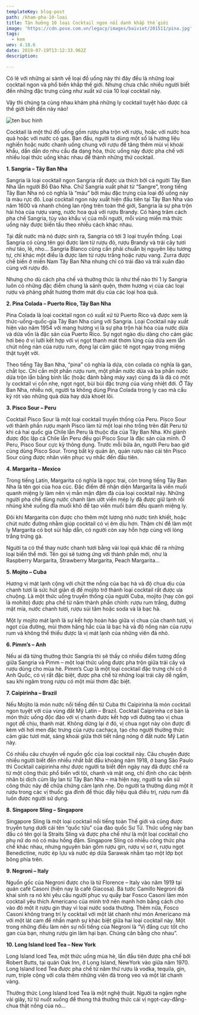 ```yaml
---
templateKey: blog-post
path: /kham-pha-10-loai
title: Tận hưởng 10 loại Cocktail ngon nổi danh khắp thế giới
image: 'https://cdn.pose.com.vn/legacy/images/baiviet/201511/pina.jpg' 
tags:
  - kem
uev: 4.18.6
date: 2019-07-19T13:12:33.962Z
description:

---
```



Có lẽ với những ai sành về loại đồ uống này thì đây đều là những loại cocktail ngon và phổ biến khắp thế giới. Nhưng chưa chắc nhiều người biết đến những đặc trưng cũng như xuất xứ của 10 loại cocktail này. 

Vậy thì chúng ta cùng nhau khám phá những ly cocktail tuyệt hảo được cả thế giới biết đến này nào!

![ten buc hinh](https://wiki-travel.com.vn/Uploads/picture/Thaophuongnguyen-163208033213-cocktail-1.jpg "ten buc hinh")

Cocktail là một thứ đồ uống gồm rượu pha trộn với rượu, hoặc với nước hoa quả hoặc với nước có gas. Ban đầu, người ta dùng một số lá hương liệu nghiền hoặc nước chanh uống chung với rượu để tăng thêm mùi vị khoái khẩu, dần dần do nhu cầu đa dạng hóa, thức uống này được pha chế với nhiều loại thức uống khác nhau để thành những thứ cocktail.

**1. Sangria – Tây Ban Nha**

Sangria là loại cocktail ngon Sangria rất được ưa thích bởi cả người Tây Ban Nha lẫn người Bồ Đào Nha. Chữ Sangria xuất phát từ “Sangre”, trong tiếng Tây Ban Nha nó có nghĩa là “máu” bởi màu đặc trưng của loại đồ uống này là màu rực đỏ. Loại cocktail ngon này xuất hiện đầu tiên tại Tây Ban Nha vào năm 1600 và nhanh chóng lan rộng trên toàn thế giới, Sangria là sự pha trộn hài hòa của rượu vang, nước hoa quả với rượu Brandy. Có hàng trăm cách pha chế Sangria, tùy vào khẩu vị của mỗi người, mỗi vùng miền mà thức uống này được biến tấu theo nhiều cách khác nhau.

Tại đất nước mà nó được sinh ra, Sangria có tới 3 loại truyền thống. Loại Sangria có cùng tên gọi được làm từ rượu đỏ, rượu Brandy và trái cây tươi như táo, lê, nho… Sangria Blanco cũng cần phải chuẩn bị nguyên liệu tương tự, chỉ khác một điều là được làm từ rượu trắng hoặc rượu vang. Zurra được chế biến ở miền Nam Tây Ban Nha nhưng chỉ có trái đào và trái xuân đào cùng với rượu đỏ.

Nhưng cho dù cách pha chế và thưởng thức là như thế nào thì 1 ly Sangria luôn có những đặc điểm chung là sánh quện, thơm hương vị của các loại rượu và phảng phất hương thơm mát dịu của các loại hoa quả.

**2. Pina Colada – Puerto Rico, Tây Ban Nha**

Pina Colada là loại cocktail ngon có xuất xứ từ Puerto Rico và được xem là thức-uống-quốc-gia Tây Ban Nha cùng với Sangria. Loại Cocktail này xuất hiện vào năm 1954 với mang hương vị là sự pha trộn hài hòa của nước dừa và dứa vốn là đặc sản của Puerto Rico. Sự ngọt ngào dịu dàng cho cảm giác hơi béo ở vị lưỡi kết hợp với vị ngọt thanh mát thơm lừng của dứa xem lẫn chút nồng nàn của rượu rum, đọng lại cảm giác tê ngọt ngay trong miệng thật tuyệt vời.


Theo tiếng Tây Ban Nha, “pina” có nghĩa là dứa, còn colada có nghĩa là gạn, chắt lọc. Chỉ cần một phần rượu rum, một phần nước dừa và ba phần nước dứa trộn lẫn bằng bình lắc (hoặc đánh bằng máy xay) cùng đá là đã có một ly cocktail vị cồn nhẹ, ngọt ngọt, bùi bùi đặc trưng của vùng nhiệt đới. Ở Tây Ban Nha, nhiều nơi, người ta không dùng Pina Colada trong ly cao mà cầu kỳ rót vào những quả dừa hay dứa khoét lõi.

**3. Pisco Sour – Peru**

Cocktail Pisco Sour là một loại cocktail truyền thống của Peru. Pisco Sour với thành phần rượu mạnh Pisco làm từ một loại nho trồng trên đất Peru từ khi cả hai quốc gia Chile lẫn Peru là thuộc địa của Tây Ban Nha. Khi giành được độc lập cả Chile lẫn Peru đều gọi Pisco Sour là đặc sản của mình. Ở Peru, Pisco Sour cực kỳ thông dụng. Trước mỗi bữa ăn, người Peru bao giờ cũng dùng Pisco Sour. Trong bất kỳ quán ăn, quán rượu nào cái tên Pisco Sour cũng được nhân viên phục vụ nhắc đến đầu tiên.

**4. Margarita – Mexico**

Trong tiếng Latin, Margarita có nghĩa là ngọc trai, còn trong tiếng Tây Ban Nha là tên gọi của hoa cúc. Đặc điểm để nhận diện Margarita là viền muối quanh miệng ly làm nên vị mằn mặn đậm đà của loại cocktail này. Những người pha chế dùng nước chanh làm ướt viền mép ly đã được giữ lạnh rồi nhúng khẽ xuống đĩa muối khô để tạo viền muối bám đều quanh miệng ly.

Đôi khi Margarita còn được cho thêm một lượng nhỏ nước tinh khiết, hoặc chút nước đường nhằm giúp cocktail có vị êm dịu hơn. Thậm chí để làm một ly Margarita có bọt sủi hấp dẫn, có người còn xay hỗn hợp cùng với lòng trắng trứng gà.

Người ta có thể thay nước chanh tươi bằng vài loại quả khác để ra những loại biến thể mới. Tên gọi sẽ tương ứng với thành phần mới, như là Raspberry Margarita, Strawberry Margarita, Peach Margarita…

**5. Mojito – Cuba**

Hương vị mát lạnh cộng với chút the nồng của bạc hà và độ chua dịu của chanh tươi là sức hút giản dị để mojito trở thành loại cocktail rất được ưa chuộng. Là một thức uống truyền thống của người Cuba, mojito (hay còn gọi là mohito) được pha chế từ năm thành phần chính: rượu rum trắng, đường mật mía, nước chanh tươi, rượu sủi tăm hoặc soda và lá bạc hà.

Một ly mojito mát lạnh là sự kết hợp hoàn hảo giữa vị chua của chanh tươi, vị ngọt của đường, mùi thơm hăng hắc của lá bạc hà và độ nồng nàn của rượu rum và không thể thiếu được là vị mát lạnh của những viên đá nhỏ.

**6. Pimm’s – Anh**

Nếu ai đã từng thưởng thức Sangria thì sẽ thấy có nhiều điểm tương đồng giữa Sangria và Pimm – một loại thức uống được pha trộn giữa trái cây và rượu dùng cho mùa hè. Pimm’s Cup là một loại cocktail đặc trưng chỉ có ở Anh Quốc, có vị rất đặc biệt, được pha chế từ những loại trái cây dễ ngấm, sau khi ngâm trong rượu có một mùi thơm đặc biệt.

**7. Caipirinha – Brazil**

Nếu Mojito là món nước nổi tiếng đến từ Cuba thì Caipirinha là món cocktail ngon tuyệt vời của vùng đất Mỹ Latin – Brazil. Cocktail Caipirinha cơ bản là món thức uống độc đáo với vị chanh được kết hợp với đường tạo vị chua ngọt dễ chịu, thanh mát. Không dừng lại ở đó, vị chua ngọt này còn được đi kèm với hơi men đặc trưng của rượu cachaça, tạo cho người thưởng thức cảm giác tươi mát, sảng khoái giữa thời tiết nắng nóng ở đất nước Mỹ Latin này.

Có nhiều câu chuyện về nguồn gốc của loại cocktail này. Câu chuyện được nhiều người biết đến nhiều nhất bắt đầu khoảng năm 1918, ở bang São Paulo thì Cocktail caipirinha như được người ta biết đến ngày nay đã được chế ra từ một công thức phổ biến với tỏi, chanh và mật ong, chỉ định cho các bệnh nhân bị dịch cúm lây lan từ Tây Ban Nha – mà hiện nay, người ta vẫn sử công thức này để chữa chứng cảm lạnh nhẹ. Do người ta thường dùng một ít rượu trong các vị thuốc gia đình để thúc đẩy hiệu quả điều trị, rượu rum đã luôn được người sử dụng.

**8. Singapore Sling – Singapore**

Singapore Sling là một loại cocktail nổi tiếng toàn Thế giới và cũng được truyền tụng dưới cái tên “quốc tửu” của đảo quốc Sư Tử. Thức uống này ban đầu có tên gọi là Straits Sling và được pha chế như là một loại cocktail cho phụ nữ do nó có màu hồng đậm. Singapore Sling có nhiều công thức pha chế khác nhau, nhưng nguyên bản gồm rượu gin, rượu vị sơ ri, rượu ngọt Benedictine, nước ép lựu và nước ép dứa Sarawak nhằm tạo một lớp bọt bông phía trên.

**9. Negroni – Italy**

Nguồn gốc của Negroni được cho là từ Florence – Italy vào năm 1919 tại quán café Casoni (hiện nay là café Giacosa). Bá tước Camillo Negroni đã khai sinh ra nó khi yêu cầu người phục vụ quầy bar Fosco Casoni làm món cocktail yêu thích Americano của mình trở nên mạnh hơn bằng cách cho vào đó một ít rượu gin thay vì loại nước soda thường. Thêm nữa, Fosco Casoni không trang trí ly cocktail với một lát chanh như món Americano mà với một lát cam để nhấn mạnh sự khác biệt giữa hai loại cocktail này. Một trong những điều làm nên sự nổi tiếng của Negroni là “Vị đắng cực tốt cho gan của bạn, nhưng rượu gin làm hại bạn. Chúng cân bằng cho nhau”.

**10. Long Island Iced Tea – New York**

Long Island Iced Tea, một thức uống mùa hè, lần đầu tiên được pha chế bởi Robert Butts, tại quán Oak Inn, ở Long Island, NewYork vào giữa năm 1970. Long Island Iced Tea được pha chế từ năm thứ rượu là vodka, tequila, gin, rum, triple cộng với cola thêm những viên đá trong veo và một lát chanh vàng.

Thưởng thức Long Island Iced Tea là một nghệ thuật. Người ta ngậm nghe vài giây, từ từ nuốt xuống để thong thả thưởng thức cái vị ngọt-cay-đắng-chua thật nồng của nó…
